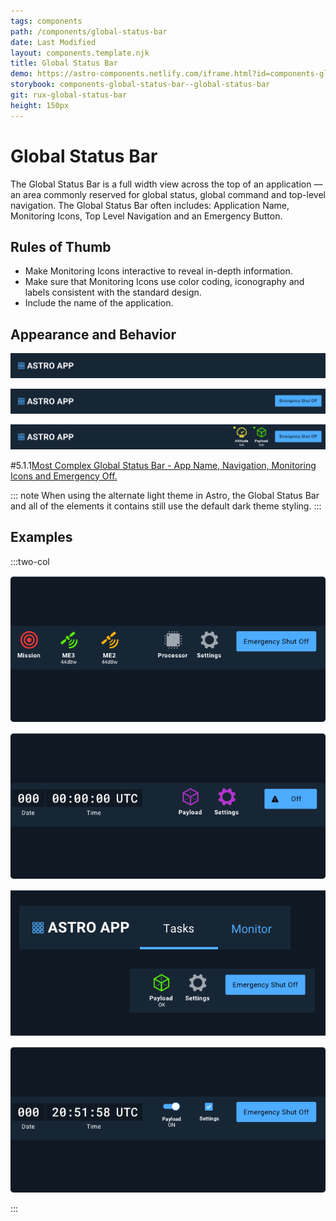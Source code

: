```yaml
---
tags: components
path: /components/global-status-bar
date: Last Modified
layout: components.template.njk
title: Global Status Bar
demo: https://astro-components.netlify.com/iframe.html?id=components-global-status-bar--global-status-bar
storybook: components-global-status-bar--global-status-bar
git: rux-global-status-bar
height: 150px
---
```


# Global Status Bar

The Global Status Bar is a full width view across the top of an application — an area commonly reserved for global status, global command and top-level navigation. The Global Status Bar often includes: Application Name, Monitoring Icons, Top Level Navigation and an Emergency Button.

## Rules of Thumb

- Make Monitoring Icons interactive to reveal in-depth information.
- Make sure that Monitoring Icons use color coding, iconography and labels consistent with the standard design.
- Include the name of the application.

## Appearance and Behavior

![Simplest Global Status Bar - Only include the App Name.](/img/components/global-status-simple.png "Simplest Global Status Bar - Only include the App Name.")

![Simple Global Status Bar - App Name and Emergency Off.](/img/components/global-status-more.png "Simple Global Status Bar - App Name and Emergency Off.")

![More Complex Global Status Bar - App Name, Status Icons and Emergency Off.](/img/components/global-status-very.png "More Complex Global Status Bar - App Name, Status Icons and Emergency Off.")

#5.1.1[Most Complex Global Status Bar - App Name, Navigation, Monitoring Icons and Emergency Off.](/img/components/global-status-complex.png "Most Complex Global Status Bar - App Name, Navigation, Monitoring Icons and Emergency Off.")

::: note
When using the alternate light theme in Astro, the Global Status Bar and all of the elements it contains still use the default dark theme styling.
:::

## Examples

:::two-col

![Do: Correctly and consistently utilize the standard elements that comprise the Global Status Bar.](/img/components/global-status-do-1.png "Do: Correctly and consistently utilize the standard elements that comprise the Global Status Bar.")

![Don’t: Use icons, labels and colors incorrectly.](/img/components/global-status-dont-1.png "Don’t: Use icons, labels and colors incorrectly.")

![Do: Left justify the application name and Top Level Nav (when utilized). Right justify Icons and Emergency Off (when utilized).](/img/components/global-status-do-2.png "Do: Left justify the application name and Top Level Nav (when utilized). Right justify Icons and Emergency Off (when utilized).")

![Don’t: Use the Global Status Bar for controls or indications that come and go with different app modes. Reserve it for truly global elements.](/img/components/global-status-dont-2.png "Don’t: Use the Global Status Bar for controls or indications that come and go with different app modes. Reserve it for truly global elements.")

:::

